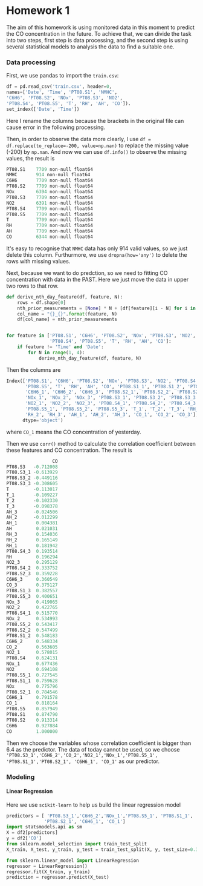 # Homework 1
The aim of this homework is using monitored data in this moment to predict the CO concentration in the future.
To achieve that, we can divide the task into two steps, first step is data processing, and the second step is using several statistical models to analysis the data to find a suitable one.
### Data processing
First, we use pandas to import the `train.csv`:
```python
df = pd.read_csv('train.csv', header=0,
names=['Date', 'Time', 'PT08.S1', 'NMHC', 
'C6H6', 'PT08.S2', 'NOx', 'PT08.S3', 'NO2',
'PT08.S4', 'PT08.S5', 'T', 'RH', 'AH', 'CO']).
set_index(['Date', 'Time'])
```
Here I rename the columns because the brackets in the original file can cause error in the following processing. 

Then, in order to observe the data more clearly, I use `df = df.replace(to_replace=-200, value=np.nan)` to replace the missing value (-200) by `np.nan`. And now we can use `df.info()` to observe the missing values, the result is
```python
PT08.S1    7709 non-null float64
NMHC       914 non-null float64
C6H6       7709 non-null float64
PT08.S2    7709 non-null float64
NOx        6394 non-null float64
PT08.S3    7709 non-null float64
NO2        6391 non-null float64
PT08.S4    7709 non-null float64
PT08.S5    7709 non-null float64
T          7709 non-null float64
RH         7709 non-null float64
AH         7709 non-null float64
CO         6344 non-null float64
```
It's easy to recognise that `NMHC` data has only 914 valid values, so we just delete this column. Furthurmore, we use `dropna(how='any')`  to delete the rows with missing values.

Next, because we want to do predction, so we need to fitting CO concentration with data in the PAST. Here we just move the data in upper two rows to that row.
```python
def derive_nth_day_feature(df, feature, N):
    rows = df.shape[0]
    nth_prior_measurements = [None] * N + [df[feature][i - N] for i in range(N, rows)]
    col_name = "{}_{}".format(feature, N)
    df[col_name] = nth_prior_measurements


for feature in ['PT08.S1', 'C6H6', 'PT08.S2', 'NOx', 'PT08.S3', 'NO2',
                'PT08.S4', 'PT08.S5', 'T', 'RH', 'AH', 'CO']:
    if feature != 'Time' and 'Date':
        for N in range(1, 4):
            derive_nth_day_feature(df, feature, N)
```
Then the columns are
```python
Index(['PT08.S1', 'C6H6', 'PT08.S2', 'NOx', 'PT08.S3', 'NO2', 'PT08.S4',
       'PT08.S5', 'T', 'RH', 'AH', 'CO', 'PT08.S1_1', 'PT08.S1_2', 'PT08.S1_3',
       'C6H6_1', 'C6H6_2', 'C6H6_3', 'PT08.S2_1', 'PT08.S2_2', 'PT08.S2_3',
       'NOx_1', 'NOx_2', 'NOx_3', 'PT08.S3_1', 'PT08.S3_2', 'PT08.S3_3',
       'NO2_1', 'NO2_2', 'NO2_3', 'PT08.S4_1', 'PT08.S4_2', 'PT08.S4_3',
       'PT08.S5_1', 'PT08.S5_2', 'PT08.S5_3', 'T_1', 'T_2', 'T_3', 'RH_1',
       'RH_2', 'RH_3', 'AH_1', 'AH_2', 'AH_3', 'CO_1', 'CO_2', 'CO_3'],
      dtype='object')
```
 where `CO_1` means the CO concentration of yesterday.
 
 Then we use `corr()` method to calculate the correlation coefficient between these features and CO concentration. The result is
```python
                 CO
PT08.S3   -0.712008
PT08.S3_1 -0.613929
PT08.S3_2 -0.449116
PT08.S3_3 -0.308605
T         -0.113017
T_1       -0.109227
T_2       -0.102330
T_3       -0.098378
AH_3      -0.024506
AH_2      -0.012299
AH_1       0.004381
AH         0.021031
RH_3       0.154036
RH_2       0.165149
RH_1       0.181942
PT08.S4_3  0.193514
RH         0.196294
NO2_3      0.295129
PT08.S4_2  0.333752
PT08.S2_3  0.359228
C6H6_3     0.360549
CO_3       0.375127
PT08.S1_3  0.382557
PT08.S5_3  0.400651
NOx_3      0.419065
NO2_2      0.422765
PT08.S4_1  0.515770
NOx_2      0.534993
PT08.S5_2  0.543417
PT08.S2_2  0.547499
PT08.S1_2  0.548183
C6H6_2     0.548334
CO_2       0.563605
NO2_1      0.578015
PT08.S4    0.624131
NOx_1      0.677436
NO2        0.694108
PT08.S5_1  0.727545
PT08.S1_1  0.759628
NOx        0.775796
PT08.S2_1  0.784546
C6H6_1     0.791578
CO_1       0.818164
PT08.S5    0.857949
PT08.S1    0.874790
PT08.S2    0.913314
C6H6       0.927884
CO         1.000000
```
Then we choose the variables whose correlation coefficient is bigger than 6.4 as the predictor. The data of today cannot be used, so we choose `'PT08.S3_1','C6H6_2','CO_2','NO2_1','NOx_1','PT08.S5_1', 'PT08.S1_1','PT08.S2_1', 'C6H6_1', 'CO_1'` as our predictor.
### Modeling
#### Linear Regression
Here we use `scikit-learn` to help us build the linear regression model
```python
predictors = [ 'PT08.S3_1','C6H6_2','NOx_1','PT08.S5_1', 'PT08.S1_1',
              'PT08.S2_1', 'C6H6_1', 'CO_1']
import statsmodels.api as sm
X = df2[predictors]
y = df2['CO']
from sklearn.model_selection import train_test_split
X_train, X_test, y_train, y_test = train_test_split(X, y, test_size=0.3, random_state=1)

from sklearn.linear_model import LinearRegression
regressor = LinearRegression()
regressor.fit(X_train, y_train)
prediction = regressor.predict(X_test)
```

